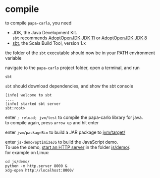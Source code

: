 # compile

to compile `papa-carlo`, you need

* JDK, the Java Development Kit.  
`sbt` recommends [AdoptOpenJDK JDK 11](https://adoptopenjdk.net/?variant=openjdk11) or [AdoptOpenJDK JDK 8](https://adoptopenjdk.net/?variant=openjdk8)
* [sbt](https://www.scala-sbt.org/release/docs/Setup.html), the Scala Build Tool, version 1.x

the folder of the `sbt` executable should now be in your PATH environment variable

navigate to the `papa-carlo` project folder, open a terminal, and run

```
sbt
```

`sbt` should download dependencies, and show the sbt console

```
[info] welcome to sbt
....
[info] started sbt server
sbt:root> 
```

enter `; reload; jvm/test` to compile the papa-carlo library for java.  
to compile again, press `arrow up` and hit enter

enter `jvm/packageBin` to build a JAR package to [jvm/target/](../jvm/target/)

enter `js-demo/optimizeJS` to build the JavaScript demo.  
To use the demo, [start an HTTP server](https://gist.github.com/willurd/5720255)
in the folder [js/demo/](../js/demo).  
for example on Linux:

```
cd js/demo/
python -m http.server 8000 &
xdg-open http://localhost:8000/
```
